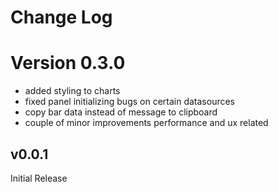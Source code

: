 # Change Log

# Version 0.3.0

- added styling to charts
- fixed panel initializing bugs on certain datasources
- copy bar data instead of message to clipboard
- couple of minor improvements performance and ux related

## v0.0.1

Initial Release
